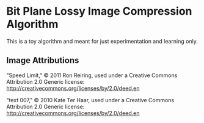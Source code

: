 Bit Plane Lossy Image Compression Algorithm
===========================================

This is a toy algorithm and meant for just experimentation and learning only.


Image Attributions
------------------
"Speed Limit," © 2011 Ron Reiring, used under a Creative Commons Attribution 2.0 Generic license: http://creativecommons.org/licenses/by/2.0/deed.en

"text 007," © 2010 Kate Ter Haar, used under a Creative Commons Attribution 2.0 Generic license: http://creativecommons.org/licenses/by/2.0/deed.en


